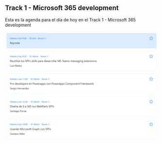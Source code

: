 ## Track 1 - Microsoft 365 development

Esta es la agenda para el día de hoy en el Track 1 - Microsoft 365 development

![agenda-track1](./assets/agenda-track1.png)